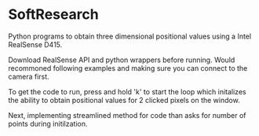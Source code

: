 # SoftResearch

Python programs to obtain three dimensional positional values using a Intel RealSense D415.

Download RealSense API and python wrappers before running. Would recommoned following examples and making sure you can connect to the camera first. 

To get the code to run, press and hold 'k' to start the loop which initalizes the ability to obtain positional values for 2 clicked pixels on the window.

Next, implementing streamlined method for code than asks for number of points during initilzation.

